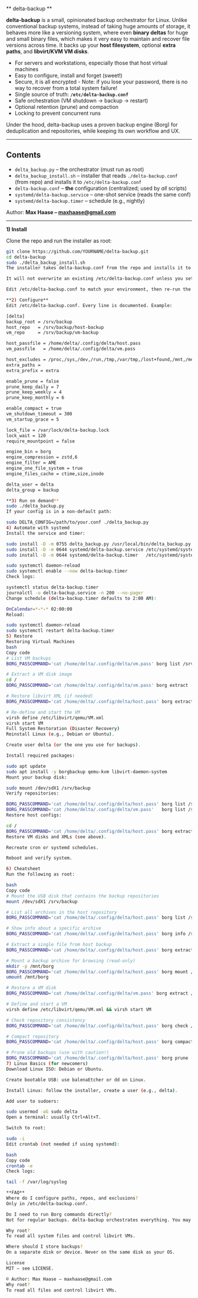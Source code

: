 ** delta-backup **

**delta-backup** is a small, opinionated backup orchestrator for Linux. Unlike conventional backup systems, instead of taking huge amounts of storage, it behaves more like a versioning system, where even **binary deltas** for huge and small binary files, which makes it very easy to maintain and recover file versions across time. 
It backs up your **host filesystem**, optional **extra paths**, and **libvirt/KVM VM disks**.

- For servers and workstations, especially those that host virtual machines
- Easy to configure, install and forget (sweet!)
- Secure, it is all encrypted - Note: if you lose your password, there is no way to recover from a total system failure!  
- Single source of truth: **`/etc/delta-backup.conf`**  
- Safe orchestration (VM shutdown → backup → restart)  
- Optional retention (prune) and compaction  
- Locking to prevent concurrent runs  

Under the hood, delta-backup uses a proven backup engine (Borg) for deduplication and repositories, while keeping its own workflow and UX.

---

## Contents

- `delta_backup.py` – the orchestrator (must run as root)  
- `delta_backup_install.sh` – installer that reads `./delta-backup.conf` (from repo) and installs it to `/etc/delta-backup.conf`  
- `delta-backup.conf` – **the** configuration (centralized; used by *all* scripts)  
- `systemd/delta-backup.service` – one-shot service (reads the same conf)  
- `systemd/delta-backup.timer` – schedule (e.g., nightly)  

Author: **Max Haase – maxhaase@gmail.com**

---

**1) Install**

Clone the repo and run the installer as root:

```bash
git clone https://github.com/YOURNAME/delta-backup.git
cd delta-backup
sudo ./delta_backup_install.sh
The installer takes delta-backup.conf from the repo and installs it to /etc/delta-backup.conf.

It will not overwrite an existing /etc/delta-backup.conf unless you set DELTA_FORCE=1.

Edit /etc/delta-backup.conf to match your environment, then re-run the installer.

**2) Configure**
Edit /etc/delta-backup.conf. Every line is documented. Example:

[delta]
backup_root = /srv/backup
host_repo   = /srv/backup/host-backup
vm_repo     = /srv/backup/vm-backup

host_passfile = /home/delta/.config/delta/host.pass
vm_passfile   = /home/delta/.config/delta/vm.pass

host_excludes = /proc,/sys,/dev,/run,/tmp,/var/tmp,/lost+found,/mnt,/media,/SWAPFILE,/var/lib/libvirt/images,/var/cache,/var/lib/apt/lists,/var/cache/apt/archives,*/.cache
extra_paths =
extra_prefix = extra

enable_prune = false
prune_keep_daily = 7
prune_keep_weekly = 4
prune_keep_monthly = 6

enable_compact = true
vm_shutdown_timeout = 300
vm_startup_grace = 5

lock_file = /var/lock/delta-backup.lock
lock_wait = 120
require_mountpoint = false

engine_bin = borg
engine_compression = zstd,6
engine_filter = AME
engine_one_file_system = true
engine_files_cache = ctime,size,inode

delta_user = delta
delta_group = backup

**3) Run on demand**
sudo ./delta_backup.py
If your config is in a non-default path:

sudo DELTA_CONFIG=/path/to/your.conf ./delta_backup.py
4) Automate with systemd
Install the service and timer:

sudo install -D -m 0755 delta_backup.py /usr/local/bin/delta_backup.py
sudo install -D -m 0644 systemd/delta-backup.service /etc/systemd/system/delta-backup.service
sudo install -D -m 0644 systemd/delta-backup.timer   /etc/systemd/system/delta-backup.timer

sudo systemctl daemon-reload
sudo systemctl enable --now delta-backup.timer
Check logs:

systemctl status delta-backup.timer
journalctl -u delta-backup.service -n 200 --no-pager
Change schedule (delta-backup.timer defaults to 2:00 AM):

OnCalendar=*-*-* 02:00:00
Reload:

sudo systemctl daemon-reload
sudo systemctl restart delta-backup.timer
5) Restore
Restoring Virtual Machines
bash
Copy code
# List VM backups
BORG_PASSCOMMAND='cat /home/delta/.config/delta/vm.pass' borg list /srv/backup/vm-backup

# Extract a VM disk image
cd /
BORG_PASSCOMMAND='cat /home/delta/.config/delta/vm.pass' borg extract --progress /srv/backup/vm-backup::HOST-VM-YYYY-MM-DD_HH-MM var/lib/libvirt/images/VM.qcow2

# Restore libvirt XML (if needed)
BORG_PASSCOMMAND='cat /home/delta/.config/delta/host.pass' borg extract /srv/backup/host-backup::LATEST etc/libvirt/qemu/VM.xml

# Re-define and start the VM
virsh define /etc/libvirt/qemu/VM.xml
virsh start VM
Full System Restoration (Disaster Recovery)
Reinstall Linux (e.g., Debian or Ubuntu).

Create user delta (or the one you use for backups).

Install required packages:

sudo apt update
sudo apt install -y borgbackup qemu-kvm libvirt-daemon-system
Mount your backup disk:

sudo mount /dev/sdX1 /srv/backup
Verify repositories:

BORG_PASSCOMMAND='cat /home/delta/.config/delta/host.pass' borg list /srv/backup/host-backup
BORG_PASSCOMMAND='cat /home/delta/.config/delta/vm.pass'   borg list /srv/backup/vm-backup
Restore host configs:

cd /
BORG_PASSCOMMAND='cat /home/delta/.config/delta/host.pass' borg extract /srv/backup/host-backup::LATEST etc
Restore VM disks and XMLs (see above).

Recreate cron or systemd schedules.

Reboot and verify system.

6) Cheatsheet
Run the following as root:

bash
Copy code
# Mount the USB disk that contains the backup repositories
mount /dev/sdX1 /srv/backup

# List all archives in the host repository
BORG_PASSCOMMAND='cat /home/delta/.config/delta/host.pass' borg list /srv/backup/host-backup

# Show info about a specific archive
BORG_PASSCOMMAND='cat /home/delta/.config/delta/host.pass' borg info /srv/backup/host-backup::ARCHIVE

# Extract a single file from host backup
BORG_PASSCOMMAND='cat /home/delta/.config/delta/host.pass' borg extract /srv/backup/host-backup::ARCHIVE etc/ssh/sshd_config

# Mount a backup archive for browsing (read-only)
mkdir -p /mnt/borg
BORG_PASSCOMMAND='cat /home/delta/.config/delta/host.pass' borg mount /srv/backup/host-backup::LATEST /mnt/borg
umount /mnt/borg

# Restore a VM disk
BORG_PASSCOMMAND='cat /home/delta/.config/delta/vm.pass' borg extract /srv/backup/vm-backup::ARCHIVE var/lib/libvirt/images/VM.qcow2

# Define and start a VM
virsh define /etc/libvirt/qemu/VM.xml && virsh start VM

# Check repository consistency
BORG_PASSCOMMAND='cat /home/delta/.config/delta/host.pass' borg check /srv/backup/host-backup

# Compact repository
BORG_PASSCOMMAND='cat /home/delta/.config/delta/host.pass' borg compact /srv/backup/host-backup

# Prune old backups (use with caution!)
BORG_PASSCOMMAND='cat /home/delta/.config/delta/host.pass' borg prune --keep-daily=7 --keep-weekly=4 --keep-monthly=6 /srv/backup/host-backup
7) Linux Basics (for newcomers)
Download Linux ISO: Debian or Ubuntu.

Create bootable USB: use balenaEtcher or dd on Linux.

Install Linux: follow the installer, create a user (e.g., delta).

Add user to sudoers:

sudo usermod -aG sudo delta
Open a terminal: usually Ctrl+Alt+T.

Switch to root:

sudo -i
Edit crontab (not needed if using systemd):

bash
Copy code
crontab -e
Check logs:

tail -f /var/log/syslog

**FAQ**
Where do I configure paths, repos, and exclusions?
Only in /etc/delta-backup.conf.

Do I need to run Borg commands directly?
Not for regular backups. delta-backup orchestrates everything. You may use Borg directly for restores.

Why root?
To read all system files and control libvirt VMs.

Where should I store backups?
On a separate disk or device. Never on the same disk as your OS.

License
MIT – see LICENSE.

© Author: Max Haase – maxhaase@gmail.com
Why root?
To read all files and control libvirt VMs.
